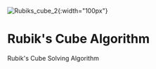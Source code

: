 ![Rubiks_cube_2](https://github.com/Anixton/Rubik-Cube-Solver/assets/121567782/78b3f338-4092-4289-abc9-d718fa8fb2d0){:width="100px"}
# Rubik's Cube Algorithm
 Rubik's Cube Solving Algorithm

